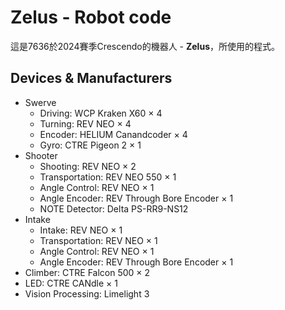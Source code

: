 # Zelus - Robot code
這是7636於2024賽季Crescendo的機器人 - **Zelus**，所使用的程式。

## Devices & Manufacturers
- Swerve
  - Driving: WCP Kraken X60 × 4
  - Turning: REV NEO × 4
  - Encoder: HELIUM Canandcoder × 4
  - Gyro: CTRE Pigeon 2 × 1
- Shooter
  - Shooting: REV NEO × 2
  - Transportation: REV NEO 550 × 1
  - Angle Control: REV NEO × 1
  - Angle Encoder: REV Through Bore Encoder × 1
  - NOTE Detector: Delta PS-RR9-NS12
- Intake
  - Intake: REV NEO × 1
  - Transportation: REV NEO × 1
  - Angle Control: REV NEO × 1
  - Angle Encoder: REV Through Bore Encoder × 1
- Climber: CTRE Falcon 500 × 2
- LED: CTRE CANdle × 1
- Vision Processing: Limelight 3
